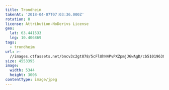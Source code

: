 ```yaml
---
title: Trondheim
takenAt: '2018-04-07T07:03:36.000Z'
rotation: 0
license: Attribution-NoDerivs License
geo:
  lat: 63.441533
  lng: 10.406869
tags:
  - trondheim
url: >-
  //images.ctfassets.net/bncv3c2gt878/5cFlUhN4PvPXZpmjJGwAgD/cb510196309a47864e0a40a98eac43a6/trondheim_41382577761_o
size: 4553395
image:
  width: 5344
  height: 3006
contentType: image/jpeg
---
```


